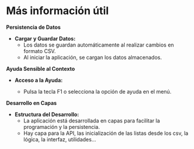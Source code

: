 # Más información útil

**Persistencia de Datos**

* **Cargar y Guardar Datos:**
  * Los datos se guardan automáticamente al realizar cambios en formato CSV.
  * Al iniciar la aplicación, se cargan los datos almacenados.



**Ayuda Sensible al Contexto**

*   **Acceso a la Ayuda:**

    * Pulsa la tecla F1 o selecciona la opción de ayuda en el menú.



**Desarrollo en Capas**

* **Estructura del Desarrollo:**
  * La aplicación está desarrollada en capas para facilitar la programación y la persistencia.
  * Hay capa para la API, las inicialización de las listas desde los csv, la lógica, la interfaz, utilidades...
